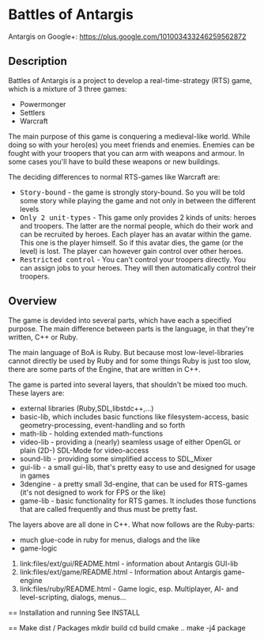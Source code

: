 Battles of Antargis
===================
Antargis on Google+: https://plus.google.com/101003433246259562872


Description
-----------

Battles of Antargis is a project to develop a real-time-strategy (RTS) game, which is a
mixture of 3 three games:
* Powermonger
* Settlers
* Warcraft

The main purpose of this game is conquering a medieval-like world. While doing so with your
hero(es) you meet friends and enemies. Enemies can be fought with your troopers that you can
arm with weapons and armour. In some cases you'll have to build these weapons or new buildings.

The deciding differences to normal RTS-games like Warcraft are:
* <tt>Story-bound</tt> - the game is strongly story-bound. So you will be told some story while playing the game and not only in between the different levels
* <tt>Only 2 unit-types</tt> - This game only provides 2 kinds of units: heroes and troopers. The latter are the normal people, which do their work and can be recruited by heroes. Each player has an avatar within the game. This one is the player himself. So if this avatar dies, the game (or the level) is lost. The player can however gain control over other heroes.
* <tt>Restricted control</tt> -  You can't control your troopers directly. You can assign jobs to your heroes. They will then automatically control their troopers.

Overview
--------

The game is devided into several parts, which have each a specified purpose.
The main difference between parts is the language, in that they're written, C++ or Ruby.

The main language of BoA is Ruby. But because most low-level-libraries cannot directly be used by Ruby and
for some things Ruby is just too slow, there are some parts of the Engine, that are written in C++.

The game is parted into several layers, that shouldn't be mixed too much. These layers are:
* external libraries (Ruby,SDL,libstdc++,...)
* basic-lib, which includes basic functions like filesystem-access, basic geometry-processing, event-handling and so forth
* math-lib - holding extended math-functions
* video-lib - providing a (nearly) seamless usage of either OpenGL or plain (2D-) SDL-Mode for video-access
* sound-lib - providing some simplified access to SDL_Mixer
* gui-lib - a small gui-lib, that's pretty easy to use and designed for usage in games
* 3dengine - a pretty small 3d-engine, that can be used for RTS-games (it's not designed to work for FPS or the like)
* game-lib - basic functionality for RTS games. It includes those functions that are called frequently and thus must be pretty fast.

The layers above are all done in C++. What now follows are the Ruby-parts:
* much glue-code in ruby for menus, dialogs and the like 
* game-logic

1. link:files/ext/gui/README.html - information about Antargis GUI-lib
2. link:files/ext/game/README.html - Information about Antargis game-engine
3. link:files/ruby/README.html - Game logic, esp. Multiplayer, AI- and level-scripting, dialogs, menus...

== Installation and running
See INSTALL

== Make dist / Packages
mkdir build
cd build
cmake ..
make -j4 package
